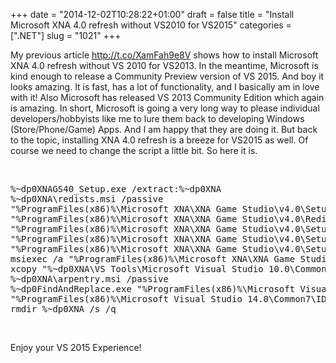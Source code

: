 +++
date = "2014-12-02T10:28:22+01:00"
draft = false
title = "Install Microsoft XNA 4.0 refresh without VS2010 for VS2015"
categories = [".NET"]
slug = "1021"
+++

My previous article <a href="http://t.co/XamFah9e8V">http://t.co/XamFah9e8V</a> shows how to install Microsoft XNA 4.0 refresh without VS 2010 for VS2013. In the meantime, Microsoft is kind enough to release a Community Preview version of VS 2015. And boy it looks amazing. It is fast, has a lot of functionality, and I basically am in love with it! Also Microsoft has released VS 2013 Community Edition which again is amazing. In short, Microsoft is going a very long way to please individual developers/hobbyists like me to lure them back to developing Windows (Store/Phone/Game) Apps. And I am happy that they are doing it. But back to the topic, installing XNA 4.0 refresh is a breeze for VS2015 as well. Of course we need to change the script a little bit. So here it is.

&nbsp;

<pre lang="dos" line="GESHI_NORMAL_LINE_NUMBERS|GESHI_FANCY_LINE_NUMBERS">
%~dp0XNAGS40_Setup.exe /extract:%~dp0XNA
%~dp0XNA\redists.msi /passive
"%ProgramFiles(x86)%\Microsoft XNA\XNA Game Studio\v4.0\Setup\XLiveRedist.msi" /passive
"%ProgramFiles(x86)%\Microsoft XNA\XNA Game Studio\v4.0\Redist\XNA FX Redist\xnafx40_redist.msi" /passive
"%ProgramFiles(x86)%\Microsoft XNA\XNA Game Studio\v4.0\Setup\xnaliveproxy.msi" /passive
"%ProgramFiles(x86)%\Microsoft XNA\XNA Game Studio\v4.0\Setup\xnags_platform_tools.msi" /passive
"%ProgramFiles(x86)%\Microsoft XNA\XNA Game Studio\v4.0\Setup\xnags_shared.msi" /passive
msiexec /a "%ProgramFiles(x86)%\Microsoft XNA\XNA Game Studio\v4.0\Setup\xnags_visualstudio.msi" /qb TARGETDIR="%~dp0XNA\VS Tools"
xcopy "%~dp0XNA\VS Tools\Microsoft Visual Studio 10.0\Common7\IDE\Extensions\Microsoft\XNA Game Studio 4.0" "%ProgramFiles(x86)%\Microsoft Visual Studio 14.0\Common7\IDE\Extensions\Microsoft\XNA Game Studio 4.0" /e
%~dp0XNA\arpentry.msi /passive
%~dp0FindAndReplace.exe "%ProgramFiles(x86)%\Microsoft Visual Studio 14.0\Common7\IDE\Extensions\Microsoft\XNA Game Studio 4.0\extension.vsixmanifest" "10.0" "14.0"
"%ProgramFiles(x86)%\Microsoft Visual Studio 14.0\Common7\IDE\devenv.exe" /setup
rmdir %~dp0XNA /s /q
</pre>
&nbsp;

Enjoy your VS 2015 Experience!
